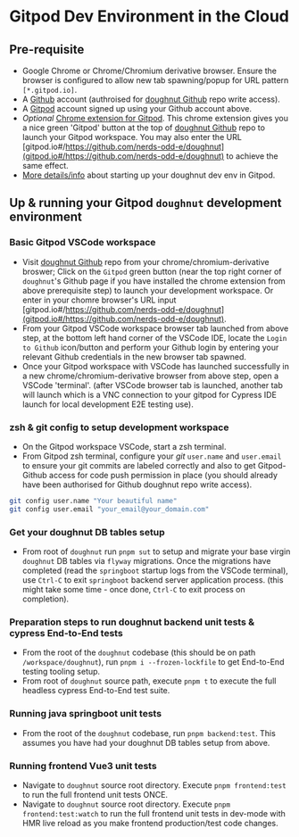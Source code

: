 # Gitpod Dev Environment in the Cloud

## Pre-requisite

- Google Chrome or Chrome/Chromium derivative browser. Ensure the browser is configured to allow new tab spawning/popup for URL pattern `[*.gitpod.io]`.
- A [Github](https://www.github.com) account (authroised for [doughnut Github](https://github.com/nerds-odd-e/doughnut) repo write access).
- A [Gitpod](https://gitpod.io/login/) account signed up using your Github account above.
- _Optional_ [Chrome extension for Gitpod](https://chrome.google.com/webstore/detail/gitpod-always-ready-to-co/dodmmooeoklaejobgleioelladacbeki). This chrome extension gives you a nice green 'Gitpod' button at the top of [doughnut Github](https://github.com/nerds-odd-e/doughnut) repo to launch your Gitpod workspace. You may also enter the URL [gitpod.io#/https://github.com/nerds-odd-e/doughnut](gitpod.io#/https://github.com/nerds-odd-e/doughnut) to achieve the same effect.
- [More details/info](https://www.gitpod.io/docs/browser-extension/) about starting up your doughnut dev env in Gitpod.

## Up & running your Gitpod `doughnut` development environment

### Basic Gitpod VSCode workspace

- Visit [doughnut Github](https://github.com/nerds-odd-e/doughnut) repo from your chrome/chromium-derivative broswer; Click on the `Gitpod` green button (near the top right corner of `doughnut`'s Github page if you have installed the chrome extension from above prerequisite step) to launch your development workspace. Or enter in your chomre browser's URL input [gitpod.io#/https://github.com/nerds-odd-e/doughnut](gitpod.io#/https://github.com/nerds-odd-e/doughnut).
- From your Gitpod VSCode workspace browser tab launched from above step, at the bottom left hand corner of the VSCode IDE, locate the `Login to Github` icon/button and perform your Github login by entering your relevant Github credentials in the new browser tab spawned.
- Once your Gitpod workspace with VSCode has launched successfully in a new chrome/chromium-derivative browser from above step, open a VSCode 'terminal'. (after VSCode browser tab is launched, another tab will launch which is a VNC connection to your gitpod for Cypress IDE launch for local development E2E testing use).

### zsh & git config to setup development workspace

- On the Gitpod workspace VSCode, start a zsh terminal.
- From Gitpod zsh terminal, configure your _git_ `user.name` and `user.email` to ensure your git commits are labeled correctly and also to get Gitpod-Github access for code push permission in place (you should already have been authorised for Github doughnut repo write access).

```bash
git config user.name "Your beautiful name"
git config user.email "your_email@your_domain.com"
```

### Get your doughnut DB tables setup

- From root of `doughnut` run `pnpm sut` to setup and migrate your base virgin `doughnut` DB tables via `flyway` migrations. Once the migrations have completed (read the `springboot` startup logs from the VSCode terminal), use `Ctrl-C` to exit `springboot` backend server application process. (this might take some time - once done, `Ctrl-C` to exit process on completion).

### Preparation steps to run doughnut backend unit tests & cypress End-to-End tests

- From the root of the `doughnut` codebase (this should be on path `/workspace/doughnut`), run `pnpm i --frozen-lockfile` to get End-to-End testing tooling setup.
- From root of `doughnut` source path, execute `pnpm t` to execute the full headless cypress End-to-End test suite.

### Running java springboot unit tests

- From the root of the `doughnut` codebase, run `pnpm backend:test`. This assumes you have had your doughnut DB tables setup from above.

### Running frontend Vue3 unit tests

- Navigate to `doughnut` source root directory. Execute `pnpm frontend:test` to run the full frontend unit tests ONCE.
- Navigate to `doughnut` source root directory. Execute `pnpm frontend:test:watch` to run the full frontend unit tests in dev-mode with HMR live reload as you make frontend production/test code changes.
